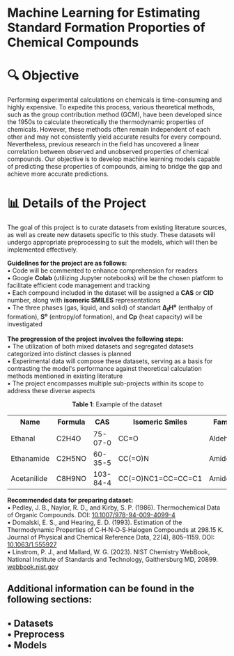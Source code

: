 # Machine Learning for Estimating Standard Formation Proporties of Chemical Compounds

# 🔍 Objective

Performing experimental calculations on chemicals is time-consuming and highly expensive. To expedite this process, various theoretical methods, such as the group contribution method (GCM), have been developed since the 1950s to calculate theoretically the thermodynamic properties of chemicals. However, these methods often remain independent of each other and may not consistently yield accurate results for every compound. Nevertheless, previous research in the field has uncovered a linear correlation between observed and unobserved properties of chemical compounds. Our objective is to develop machine learning models capable of predicting these properties of compounds, aiming to bridge the gap and achieve more accurate predictions.

# 📊 Details of the Project
The goal of this project is to curate datasets from existing literature sources, as well as create new datasets specific to this study. These datasets will undergo appropriate preprocessing to suit the models, which will then be implemented effectively.<br>

<b>Guidelines for the project are as follows:</b><br>
• Code will be commented to enhance comprehension for readers<br>
• Google <b>Colab</b> (utilizing Jupyter notebooks) will be the chosen platform to facilitate efficient code management and tracking<br>
• Each compound included in the dataset will be assigned a <b>CAS</b> or <b>CID</b> number, along with <b>isomeric SMILES</b> representations<br>
• The three phases (gas, liquid, and solid) of standart <b>Δ<sub>f</sub>H⁰</b> (enthalpy of formation), <b>S⁰</b> (entropy/of formation), and <b>Cp</b> (heat capacity) will be investigated<br>
<br>
<b>The progression of the project involves the following steps:</b><br>
• The utilization of both mixed datasets and segregated datasets categorized into distinct classes is planned<br>
• Experimental data will compose these datasets, serving as a basis for contrasting the model's performance against theoretical calculation methods mentioned in existing literature<br>
• The project encompasses multiple sub-projects within its scope to address these diverse aspects
<p align="center"><b>Table 1</b>: Example of the dataset</p>
<table>
  <tr>
    <th>Name</th>
    <th>Formula</th>
    <th>CAS</th>
    <th>Isomeric Smiles</th>
    <th>Family</th>
    <th>Δ<sub>f</sub>H⁰<sub>gas</sub></th>
    <th>Cp<sub>gas</sub></th>
    <th>S⁰<sub>gas</sub></th>
    <th>Δ<sub>f</sub>H⁰<sub>liq</sub></th>
    <th>Cp<sub>liq</sub></th>
    <th>S⁰<sub>liq</sub></th>
    <th>Δ<sub>f</sub>H⁰<sub>solid</sub></th>
    <th>Cp<sub>solid</sub></th>
    <th>S⁰<sub>solid</sub></th>
  </tr>
  <tr>
    <td>Ethanal</td>
    <td>C2H4O</td>
    <td>75-07-0</td>
    <td>CC=O</td>
    <td>Aldehyde</td>
    <td>-166.1</td>
    <td>54.64</td>
    <td>264.22</td>
    <td>-191.8</td>
    <td>89.1</td>
    <td>117.3</td>
    <td>-</td>
    <td>-</td>
    <td>-</td>
  </tr>
  <tr>
    <td>Ethanamide</td>
    <td>C2H5NO</td>
    <td>60-35-5</td>
    <td>CC(=O)N</td>
    <td>Amides</td>
    <td>-238.3</td>
    <td>63.22</td>
    <td>272.21</td>
    <td>-</td>
    <td>-</td>
    <td>-</td>
    <td>-317.0</td>
    <td>91.3</td>
    <td>115.0</td>
  </tr>
  <tr>
    <td>Acetanilide</td>
    <td>C8H9NO</td>
    <td>103-84-4</td>
    <td>CC(=O)NC1=CC=CC=C1</td>
    <td>Amides</td>
    <td>-128.9</td>
    <td>-</td>
    <td>-</td>
    <td>-</td>
    <td>-</td>
    <td>-</td>
    <td>-209.6</td>
    <td>179.3</td>
    <td>-</td>
  </tr>
</table>

<b>Recommended data for preparing dataset:</b><br>
• Pedley, J. B., Naylor, R. D., and Kirby, S. P. (1986). Thermochemical Data of Organic Compounds. DOI: <a href="https://doi.org/10.1007/978-94-009-4099-4">10.1007/978-94-009-4099-4</a><br>
• Domalski, E. S., and Hearing, E. D. (1993). Estimation of the Thermodynamic Properties of C‐H‐N‐O‐S‐Halogen Compounds at 298.15 K. Journal of Physical and Chemical Reference Data, 22(4), 805–1159. DOI: <a href="https://doi.org/10.1063/1.555927">10.1063/1.555927</a><br>
• Linstrom, P. J., and Mallard, W. G. (2023). NIST Chemistry WebBook, National Institute of Standards and Technology, Gaithersburg MD, 20899. <a href="https://webbook.nist.gov/">webbook.nist.gov</a><br>

<h2>Additional information can be found in the following sections:<h2>
• Datasets<br>
• Preprocess<br>
• Models<br>
